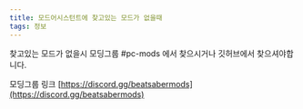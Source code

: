 ```yaml
---
title: 모드어시스턴트에 찾고있는 모드가 없을때
tags: 정보
---
```


찾고있는 모드가 없을시 모딩그룹 #pc-mods 에서 찾으시거나  깃허브에서 찾으셔야합니다.

모딩그룹 링크 [https://discord.gg/beatsabermods](https://discord.gg/beatsabermods)